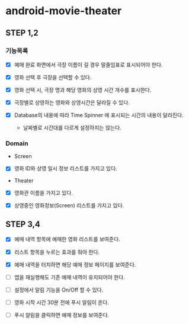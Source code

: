 # android-movie-theater

## STEP 1,2

### 기능목록

- [x] 예매 완료 화면에서 극장 이름이 길 경우 말줄임표로 표시되어야 한다.

- [x] 영화 선택 후 극장을 선택할 수 있다.
- [x] 영화 선택 시, 극장 명과 해당 영화의 상영 시간 개수를 표시한다.
- [x] 극장별로 상영하는 영화와 상영시간은 달라질 수 있다.

- [x] Database의 내용에 따라 Time Spinner 에 표시되는 시간의 내용이 달라진다. 
  - 날짜별로 시간대를 다르게 설정하지는 않는다.

### Domain

- Screen
- [x] 영화 ID와 상영 일시 정보 리스트를 가지고 있다.

- Theater
- [x] 영화관 이름을 가지고 있다.
- [x] 상영중인 영화정보(Screen) 리스트를 가지고 있다.


## STEP 3,4

- [x] 예매 내역 항목에 예매한 영화 리스트를 보여준다.
- [x] 리스트 항목을 누르는 효과를 줘야 한다.
- [x] 예매 내역을 터치하면 해당 예매 정보 페이지를 보여준다.
- [ ] 앱을 재실행해도 기존 예매 내역이 유지되어야 한다.

- [ ] 설정에서 알림 기능을 On/Off 할 수 있다.
- [ ] 영화 시작 시간 30분 전에 푸시 알림이 온다.
- [ ] 푸시 알림을 클릭하면 예매 정보를 보여준다.
